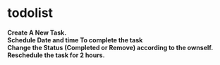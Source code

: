 # todolist
<b>Create A New Task.</b></br>
<b>Schedule Date and time To complete the task</b></br>
<b>Change the Status (Completed or Remove) according to the ownself.</b></br>
<b>Reschedule the task for 2 hours.</b></br>
